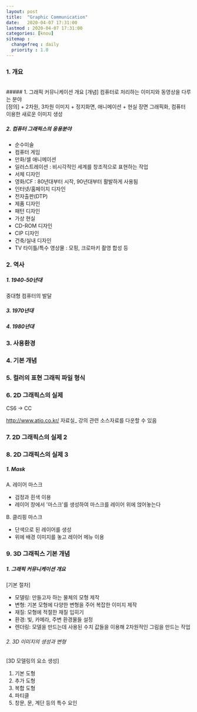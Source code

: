 ```yaml
---
layout: post
title:  "Graphic Communication"
date:   2020-04-07 17:31:00 
lastmod : 2020-04-07 17:31:00
categories: [knou]
sitemap :
  changefreq : daily
  priority : 1.0
---
```


### 1. 개요
<br>
##### 1. 그래픽 커뮤니케이션 개요
[개념]
컴퓨터로 처리하는 이미지와 동영상을 다루는 분야
<br>
[정의]
+ 2차원, 3차원 이미지
+ 정지화면, 애니메이션
+ 현실 장면 그래픽화, 컴퓨터 이용한 새로운 이미지 생성
<br>

##### 2. 컴퓨터 그래픽스의 응용분야
+ 순수미술
+ 컴퓨터 게임
+ 만화/셀 애니메이션
+ 일러스트레이션 : 비시각적인 세계를 창조적으로 표현하는 작업
+ 서체 디자인
+ 영화/CF : 80년대부터 시작, 90년대부터 활발하게 사용됨
+ 인터넷/홈페이지 디자인
+ 전자출판(DTP)
+ 제품 디자인
+ 패턴 디자인
+ 가상 현실
+ CD-ROM 디자인
+ CIP 디자인
+ 건축/실내 디자인
+ TV 타이틀/특수 영상물 : 모핑, 크로마키 촬영 합성 등

<div class="divider"></div>

### 2. 역사
##### 1. 1940-50년대
중대형 컴퓨터의 발달
##### 3. 1970년대
##### 4. 1980년대

<div class="divider"></div>

### 3. 사용환경

### 4. 기본 개념

### 5. 컬러의 표현 그래픽 파일 형식

<div class="divider"></div>

### 6. 2D 그래픽스의 실제
CS6 → CC

http://www.atio.co.kr/ 
자료실_ 강의 관련 소스자료를 다운할 수 있음

<div class="divider"></div>

### 7. 2D 그래픽스의 실제 2

### 8. 2D 그래픽스의 실제 3

##### 1. Mask

A. 레이어 마스크
+ 검정과 흰색 이용
+ 레이어 창에서 '마스크'를 생성하여 마스크를 레이어 위에 얹어놓는다

B. 클리핑 마스크
+ 단색으로 된 레이어를 생성
+ 위에 배경 이미지를 놓고 레이어 메뉴 이용

<div class="divider"></div>

### 9. 3D 그래픽스 기본 개념

##### 1. 그래픽 커뮤니케이션 개요
[기본 절차]
+ 모델링: 만들고자 하는 물체의 모형 제작
+ 변형: 기본 모형에 다양한 변형을 주어 복잡한 이미지 제작
+ 재질: 모형에 적절한 재질 입히기
+ 환경: 빛, 카메라, 주변 환경물들 설정
+ 렌더링: 모델을 만드는데 사용된 수치 값들을 이용해 2차원적인 그림을 만드는 작업

###### 2. 3D 이미지의 생성과 변형
[3D 모델링의 요소 생성]
1. 기본 도형
2. 추가 도형
3. 복합 도형
4. 파티클
5. 창문, 문, 계단 등의 특수 요인

<div class="divider"></div>

```
```
